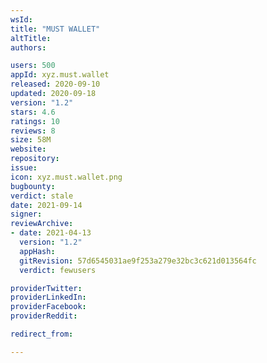 ```yaml
---
wsId: 
title: "MUST WALLET"
altTitle: 
authors:

users: 500
appId: xyz.must.wallet
released: 2020-09-10
updated: 2020-09-18
version: "1.2"
stars: 4.6
ratings: 10
reviews: 8
size: 58M
website: 
repository: 
issue: 
icon: xyz.must.wallet.png
bugbounty: 
verdict: stale
date: 2021-09-14
signer: 
reviewArchive:
- date: 2021-04-13
  version: "1.2"
  appHash: 
  gitRevision: 57d6545031ae9f253a279e32bc3c621d013564fc
  verdict: fewusers

providerTwitter: 
providerLinkedIn: 
providerFacebook: 
providerReddit: 

redirect_from:

---
```



